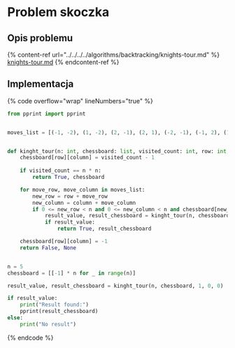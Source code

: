 # Problem skoczka

## Opis problemu

{% content-ref url="../../../../algorithms/backtracking/knights-tour.md" %}
[knights-tour.md](../../../../algorithms/backtracking/knights-tour.md)
{% endcontent-ref %}

## Implementacja

{% code overflow="wrap" lineNumbers="true" %}
```python
from pprint import pprint


moves_list = [(-1, -2), (1, -2), (2, -1), (2, 1), (-2, -1), (-1, 2), (1, 2)]


def kinght_tour(n: int, chessboard: list, visited_count: int, row: int, column: int) -> tuple:
    chessboard[row][column] = visited_count - 1
    
    if visited_count == n * n:
        return True, chessboard

    for move_row, move_column in moves_list:
        new_row = row + move_row
        new_column = column + move_column
        if 0 <= new_row < n and 0 <= new_column < n and chessboard[new_row][new_column] == -1:
            result_value, result_chessboard = kinght_tour(n, chessboard, visited_count + 1, new_row, new_column)
            if result_value:
                return True, result_chessboard

    chessboard[row][column] = -1
    return False, None


n = 5
chessboard = [[-1] * n for _ in range(n)]

result_value, result_chessboard = kinght_tour(n, chessboard, 1, 0, 0)

if result_value:
    print("Result found:")
    pprint(result_chessboard)
else:
    print("No result")
```
{% endcode %}
